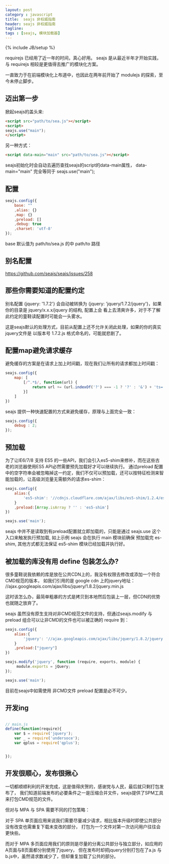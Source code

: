 ```yaml
---
layout: post
category : javascript
title:  seajs 非权威指南
header: seajs 非权威指南
tagline:
tags : [seajs, 模块加载器]
---
```

{% include JB/setup %}


requirejs 已经用了近一年的时间，真心好用。
seajs 是从最近半年才开始实践，与 requirejs 相较是更值得去推广的模块化方案。

一直致力于在前端模块化上布道中，也因此在两年前开始了 modulejs 的探索，至今未停止脚步。

## 迈出第一步

掀起seajs的盖头来:

```html
<script src="path/to/sea.js"></script>
<script>
seajs.use("main");
</script>
```

另一种方式：

```html
<script data-main="main" src="path/to/sea.js"></script>
```
seajs初始化时会自动去遍历查找seajs的script的data-main属性， data-main="main" 完全等同于 seajs.use("main");


## 配置

```javascript
seajs.config({
    base: ""
    ,alias: {}
    ,map: {}
    ,preload: []
    ,debug: true
    ,charset: 'utf-8'
});
```

base 默认值为 path/to/sea.js 的中 path/to 路径

## 别名配置

https://github.com/seajs/seajs/issues/258


## 那些你需要知道的配置约定

别名配置 {jquery: '1.7.2'}  会自动被转换为  {jquery: 'jquery/1.7.2/jquery'}，如果你的目录是 jquery/x.x.x/jquery 的结构, 配置上会
看上去清爽许多，对于不了解此约定的童鞋读配置时可能会一头雾水。

这是seajs默认的处理方式，目前从配置上还不允许关闭此处理，如果的你的真实jquery文件是 以版本号 1.7.2.js 格式命名的，可能就悲剧了。



## 配置map避免请求缓存

避免缓存的方案是在请求上加上时间戳，现在我们让所有的请求都加上时间戳：

```javascript
seajs.config({
    map: [
        [/^.*$/, function(url) {
            return url += (url.indexOf('?') === -1 ? '?' : '&') + 'ts=' + new Date；
        }]
    ]
})
```

seajs 提供一种快速配置的方式来避免缓存，原理与上面完全一致：

```javascript
seajs.config({
    debug : 2;
});
```

## 预加载

为了让IE6/7/8 支持 ES5 的一些API，我们会引入es5-shim来修补，而在这些古老的浏览器使用ES5 API必然需要预先加载好才可以继续执行。
通过preload 配置中的空字符串会被忽略掉这一约定，我们不仅可以预加载，还可以按特征检测来智能加载的，让高级浏览量无需额外的请求es-shim：

```javascript
seajs.config({
    alias:{
        'es5-shim': '//cdnjs.cloudflare.com/ajax/libs/es5-shim/1.2.4/es5-shim.min'
    }
    ,preload:[Array.isArray ? '' : 'es5-shim']
})

seajs.use('main');
```

seajs 中并不是读取到有preload配置就立即加载的，只能是通过 seajs.use 这个入口来触发执行预加载, 如上示例 seajs 会在执行 main 模块前确保
预加载完 es-shim, 其他方式都无法保证 es5-shim 模块已经加载并执行好。


## 被加载的库没有用 define 包装怎么办?

很多童鞋说我依赖的库是放在公共CDN上的，我没有权限去修改或添加一个符合CMD规范的版本，
如我们引用的是 google cdn 上的jquery地址： //ajax.googleapis.com/ajax/libs/jquery/1.8.2/jquery.min.js

这时该怎么办，最简单粗暴的方式是拷贝到本地然后包装上一层，但CDN的优势也就随之放弃了。

seajs 虽然没有原生支持对非CMD规范文件的支持，但通过seajs.modify 与 preload 组合可以让非CMD的文件也可以被正确的 require 到：

```javascript
seajs.config({
    alias:{
        'jquery': '//ajax.googleapis.com/ajax/libs/jquery/1.8.2/jquery.min'
    }
    ,preload:["jquery"]
})

seajs.modify('jquery', function (require, exports, module) {
     module.exports = jQuery;
});

seajs.use('main');
```

目前在seajs中如需使用 非CMD文件 preload 配置是必不可少。

## 开发ing


```javascript

// main.js
define(function(require){
    var $ = require('jquery');
    var _ = require('undersoce');
    var qplus = require('qplus');


});

```

## 开发很顺心，发布很揪心

一切都顺顺利利的开发完成，这是值得庆贺的，感谢党与人民，最后就只剩打包发布了，
我们知道前端发布的必要条件之一是压缩合并文件，seajs提供了SPM工具来打包CMD规范的文件。

但对与 MPA 与 SPA 需要不同的打包策略：

对于 SPA 单页面应用来说我们需要尽量减少请求，相比版本升级时即使公共部分没有改变也需重复下载未变改的部分，
打包为一个文件对第一次访问用户往往会更快些。


而对于 MPA 多页面应用我们的原则是尽量的分离公共部分与独立部分，如应用的A页面与B页面都分别使用了jquery，
但在发布时却把jquery分别打包在了a.js 与 b.js中，虽然请求数减少了，但却重复加载了公共的部分。


